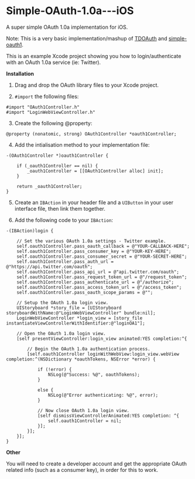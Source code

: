 # Simple-OAuth-1.0a---iOS
A super simple OAuth 1.0a implementation for iOS.

Note: This is a very basic implementation/mashup of [TDOAuth](https://github.com/tweetdeck-archive/TDOAuth) and [simple-oauth1](https://github.com/chrhansen/simple-oauth1).

This is an example Xcode project showing you how to login/authenticate with an OAuth 1.0a service (ie: Twitter).

**Installation**

1. Drag and drop the OAuth library files to your Xcode project.

2. ```#import``` the following files:

```
#import "OAuth1Controller.h"
#import "LoginWebViewController.h"
```

3. Create the following @property:

```
@property (nonatomic, strong) OAuth1Controller *oauth1Controller;
```

4. Add the intialisation method to your implementation file:

```
-(OAuth1Controller *)oauth1Controller {
    
    if (_oauth1Controller == nil) {
        _oauth1Controller = [[OAuth1Controller alloc] init];
    }
    
    return _oauth1Controller;
}
```

5. Create an ```IBAction``` in your header file and a ```UIButton``` in your user interface file, then link them together.

6. Add the following code to your ```IBAction```:

```
-(IBAction)login {
    
    // Set the various OAuth 1.0a settings - Twitter example.
    self.oauth1Controller.pass_oauth_callback = @"YOUR-CALLBACK-HERE";
    self.oauth1Controller.pass_consumer_key = @"YOUR-KEY-HERE";
    self.oauth1Controller.pass_consumer_secret = @"YOUR-SECRET-HERE";
    self.oauth1Controller.pass_auth_url = @"https://api.twitter.com/oauth";
    self.oauth1Controller.pass_api_url = @"api.twitter.com/oauth";
    self.oauth1Controller.pass_request_token_url = @"/request_token";
    self.oauth1Controller.pass_authenticate_url = @"/authorize";
    self.oauth1Controller.pass_access_token_url = @"/access_token";
    self.oauth1Controller.pass_oauth_scope_params = @"";
    
    // Setup the OAuth 1.0a login view.
    UIStoryboard *story_file = [UIStoryboard storyboardWithName:@"LoginWebViewController" bundle:nil];
    LoginWebViewController *login_view = [story_file instantiateViewControllerWithIdentifier:@"loginOA1"];
    
    // Open the OAuth 1.0a login view.
    [self presentViewController:login_view animated:YES completion:^{
        
        // Begin the OAuth 1.0a authentication process.
        [self.oauth1Controller loginWithWebView:login_view.webView completion:^(NSDictionary *oauthTokens, NSError *error) {
            
            if (!error) {
                NSLog(@"Success: %@", oauthTokens);
            }
            
            else {
                NSLog(@"Error authenticating: %@", error);
            }
            
            // Now close OAuth 1.0a login view.
            [self dismissViewControllerAnimated:YES completion: ^{
                self.oauth1Controller = nil;
            }];
        }];
    }];
}
```

**Other**

You will need to create a developer account and get the appropriate OAuth related info (such as a consumer key), in order for this to work.

